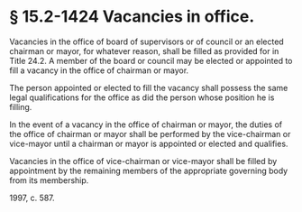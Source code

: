 # § 15.2-1424 Vacancies in office.

<p>Vacancies in the office of board of supervisors or of council or an elected chairman or mayor, for whatever reason, shall be filled as provided for in Title 24.2. A member of the board or council may be elected or appointed to fill a vacancy in the office of chairman or mayor.</p><p>The person appointed or elected to fill the vacancy shall possess the same legal qualifications for the office as did the person whose position he is filling.</p><p>In the event of a vacancy in the office of chairman or mayor, the duties of the office of chairman or mayor shall be performed by the vice-chairman or vice-mayor until a chairman or mayor is appointed or elected and qualifies.</p><p>Vacancies in the office of vice-chairman or vice-mayor shall be filled by appointment by the remaining members of the appropriate governing body from its membership.</p><p>1997, c. 587.</p>